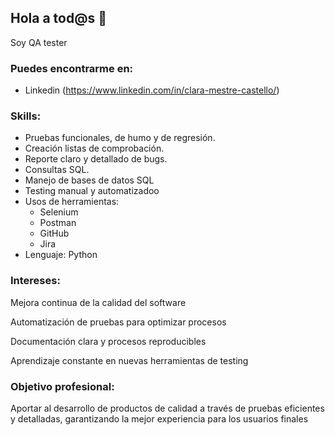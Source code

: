 ## Hola a tod@s 👋
<!--
**ClaraMestreCas/ClaraMestreCas** is a ✨ _special_ ✨ repository because its `README.md` (this file) appears on your GitHub profile. -->

Soy QA tester

### Puedes encontrarme en:
- Linkedin (https://www.linkedin.com/in/clara-mestre-castello/)

### Skills:
- Pruebas funcionales, de humo y de regresión.
- Creación listas de comprobación.
- Reporte claro y detallado de bugs.
- Consultas SQL.
- Manejo de bases de datos SQL
- Testing manual y automatizadoo
- Usos de herramientas:
    - Selenium
    - Postman
    - GitHub
    - Jira
- Lenguaje: Python

### Intereses:

Mejora continua de la calidad del software

Automatización de pruebas para optimizar procesos

Documentación clara y procesos reproducibles

Aprendizaje constante en nuevas herramientas de testing

### Objetivo profesional:
Aportar al desarrollo de productos de calidad a través de pruebas eficientes y detalladas, garantizando la mejor experiencia para los usuarios finales



